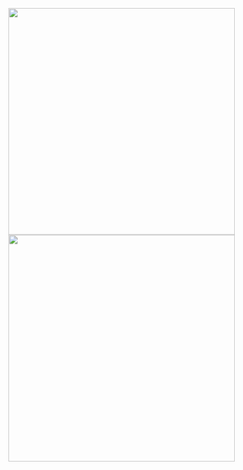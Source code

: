 <img src="https://github.com/Apfelstrudel-Technologien/rlOSScanlines/assets/94743980/bbffc77e-633c-482c-9fe8-b808dc1708b9" width=450><img src="https://github.com/Apfelstrudel-Technologien/rlOSScanlines/assets/94743980/97e31550-1d50-41a8-ab55-7c601bde2f05" width=450>
